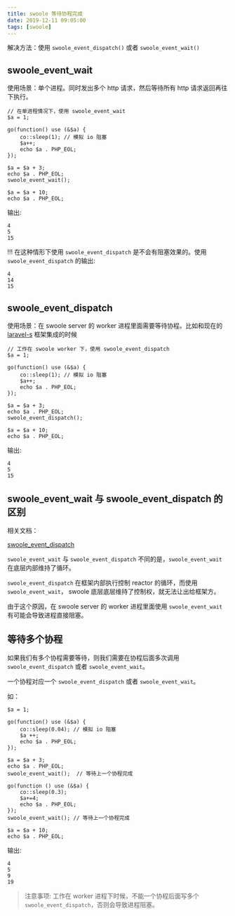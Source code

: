 ```yaml
---
title: swoole 等待协程完成
date: 2019-12-11 09:05:00
tags: [swoole]
---
```


解决方法：使用 `swoole_event_dispatch()` 或者 `swoole_event_wait()`


## swoole_event_wait

使用场景：单个进程。同时发出多个 http 请求，然后等待所有 http 请求返回再往下执行。

```
// 在单进程情况下，使用 swoole_event_wait
$a = 1;

go(function() use (&$a) {
    co::sleep(1); // 模拟 io 阻塞
    $a++;
    echo $a . PHP_EOL;
});

$a = $a + 3;
echo $a . PHP_EOL;
swoole_event_wait();

$a = $a + 10;
echo $a . PHP_EOL;
```

输出:

```
4
5
15
```

!!! 在这种情形下使用 `swoole_event_dispatch` 是不会有阻塞效果的。使用 `swoole_event_dispatch` 的输出:

```
4
14
15
```

## swoole_event_dispatch

使用场景：在 swoole server 的 worker 进程里面需要等待协程。比如和现在的 [laravel-s](https://github.com/hhxsv5/laravel-s) 框架集成的时候

```
// 工作在 swoole worker 下，使用 swoole_event_dispatch
$a = 1;

go(function() use (&$a) {
    co::sleep(1); // 模拟 io 阻塞
    $a++;
    echo $a . PHP_EOL;
});

$a = $a + 3;
echo $a . PHP_EOL;
swoole_event_dispatch();

$a = $a + 10;
echo $a . PHP_EOL;
```

输出:

```
4
5
15
```

## swoole_event_wait 与 swoole_event_dispatch 的区别

相关文档：

[swoole_event_dispatch](https://wiki.swoole.com/wiki/page/p-swoole_event_dispatch.html)

`swoole_event_wait` 与 `swoole_event_dispatch` 不同的是，`swoole_event_wait` 在底层内部维持了循环。

`swoole_event_dispatch` 在框架内部执行控制 reactor 的循环，而使用 `swoole_event_wait`，
swoole 底层底层维持了控制权，就无法让出给框架方。

由于这个原因，在 swoole server 的 worker 进程里面使用 `swoole_event_wait` 有可能会导致进程直接阻塞。


## 等待多个协程

如果我们有多个协程需要等待，则我们需要在协程后面多次调用 `swoole_event_dispatch` 或者 `swoole_event_wait`。

一个协程对应一个 `swoole_event_dispatch` 或者 `swoole_event_wait`。

如：

```
$a = 1;

go(function() use (&$a) {
    co::sleep(0.04); // 模拟 io 阻塞
    $a ++;
    echo $a . PHP_EOL;
});

$a = $a + 3;
echo $a . PHP_EOL;
swoole_event_wait();  // 等待上一个协程完成

go(function () use (&$a) {
    co::sleep(0.3);
    $a+=4;
    echo $a . PHP_EOL;
});
swoole_event_wait(); // 等待上一个协程完成

$a = $a + 10;
echo $a . PHP_EOL;
```

输出:

```
4
5
9
19
```

> 注意事项: 工作在 worker 进程下时候，不能一个协程后面写多个 `swoole_event_dispatch`，否则会导致进程阻塞。
